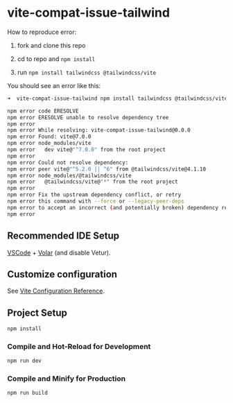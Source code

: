 # vite-compat-issue-tailwind

How to reproduce error:

1. fork and clone this repo

2. cd to repo and `npm install`

3. run `npm install tailwindcss @tailwindcss/vite`


You should see an error like this: 

```sh
➜  vite-compat-issue-tailwind npm install tailwindcss @tailwindcss/vite

npm error code ERESOLVE
npm error ERESOLVE unable to resolve dependency tree
npm error
npm error While resolving: vite-compat-issue-tailwind@0.0.0
npm error Found: vite@7.0.0
npm error node_modules/vite
npm error   dev vite@"^7.0.0" from the root project
npm error
npm error Could not resolve dependency:
npm error peer vite@"^5.2.0 || ^6" from @tailwindcss/vite@4.1.10
npm error node_modules/@tailwindcss/vite
npm error   @tailwindcss/vite@"*" from the root project
npm error
npm error Fix the upstream dependency conflict, or retry
npm error this command with --force or --legacy-peer-deps
npm error to accept an incorrect (and potentially broken) dependency resolution.
npm error
```



## Recommended IDE Setup

[VSCode](https://code.visualstudio.com/) + [Volar](https://marketplace.visualstudio.com/items?itemName=Vue.volar) (and disable Vetur).

## Customize configuration

See [Vite Configuration Reference](https://vite.dev/config/).

## Project Setup

```sh
npm install
```

### Compile and Hot-Reload for Development

```sh
npm run dev
```

### Compile and Minify for Production

```sh
npm run build
```

